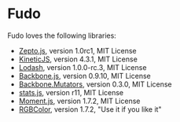 Fudo
====

Fudo loves the following libraries:

* [Zepto.js](http://zeptojs.com/), version 1.0rc1, MIT License
* [KineticJS](http://kineticjs.com/), version 4.3.1, MIT License
* [Lodash](http://lodash.com/), version 1.0.0-rc.3, MIT License
* [Backbone.js](http://backbonejs.org/), version 0.9.10, MIT License
* [Backbone.Mutators](http://asciidisco.github.com/Backbone.Mutators), version 0.3.0, MIT License
* [stats.js](https://github.com/mrdoob/stats.js), version r11, MIT License
* [Moment.js](http://momentjs.com/), version 1.7.2, MIT License
* [RGBColor](http://www.phpied.com/rgb-color-parser-in-javascript/), version 1.7.2, "Use it if you like it"
